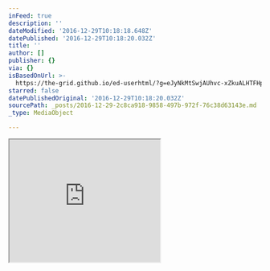 ```yaml
---
inFeed: true
description: ''
dateModified: '2016-12-29T10:18:18.648Z'
datePublished: '2016-12-29T10:18:20.032Z'
title: ''
author: []
publisher: {}
via: {}
isBasedOnUrl: >-
  https://the-grid.github.io/ed-userhtml/?g=eJyNkMtSwjAUhvc-xZkuALHTFHpDpTIyuGCjC907aXokkZB0mlOhb28Ab0t3OZn_-84FYK6V2YJs8a0MJFHjbhjjjYp2lpQ1EVfM1Vu2x0pITpFwLoAWdRk46jU6iUgBUN9gGRAeiB0DdxcAcyda1RC4VvzH--6pOTszf_Dj8wzcr1_XRtFoOE1nxWwhrLZtmU_5DPnAoamXZMrnh8fVQJmmo6U9lC9-qCtnd0hSmU0URQOyWzRlnBSTrMrzNBEivc4KTCbVVMR5nSVZkSTxMKS2wzCN4zAt4stbYGOoLK1XsFckgQuBzsHJFUKtXKN5fwyAEtYsQj9vzbXP1iS_C4lqIwnGzK_jbb3tYOchrp0FZT686nfLpwbNyHcl6zOm41r3YP0fkMQv3cnzc61PxEqUag
starred: false
datePublishedOriginal: '2016-12-29T10:18:20.032Z'
sourcePath: _posts/2016-12-29-2c8ca918-9858-497b-972f-76c38d63143e.md
_type: MediaObject

---
```

<iframe src="https://the-grid.github.io/ed-userhtml/?g=eJyNkMtSwjAUhvc-xZkuALHTFHpDpTIyuGCjC907aXokkZB0mlOhb28Ab0t3OZn_-84FYK6V2YJs8a0MJFHjbhjjjYp2lpQ1EVfM1Vu2x0pITpFwLoAWdRk46jU6iUgBUN9gGRAeiB0DdxcAcyda1RC4VvzH--6pOTszf_Dj8wzcr1_XRtFoOE1nxWwhrLZtmU_5DPnAoamXZMrnh8fVQJmmo6U9lC9-qCtnd0hSmU0URQOyWzRlnBSTrMrzNBEivc4KTCbVVMR5nSVZkSTxMKS2wzCN4zAt4stbYGOoLK1XsFckgQuBzsHJFUKtXKN5fwyAEtYsQj9vzbXP1iS_C4lqIwnGzK_jbb3tYOchrp0FZT686nfLpwbNyHcl6zOm41r3YP0fkMQv3cnzc61PxEqUag" height="244" style=""></iframe>